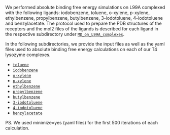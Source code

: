 We performed absolute binding free energy simulations on L99A complexed with the following ligands: iodobenzene, toluene, o-xylene, p-xylene, ethylbenzene, propylbenzene, butylbenzene, 3-iodotoluene, 4-iodotoluene and benzylacetate. The protocol used to prepare the PDB structures of the receptors and the mol2 files of the ligands is described for each ligand in the respective subdirectory under [`MD_on_L99A_complexes`](../MD-simulations/MD_on_L99A_complexes).

In the following subdirectories, we provide the input files as well as the yaml files used to absolute binding free energy calculations on each of our T4 lysozyme complexes.

- [`toluene`](toluene)
- [`iodobenzene`](iodobenzene)
- [`o-xylene`](o-xylene)
- [`p-xylene`](p-xylene)
- [`ethylbenzene`](ethylbenzene)
- [`propylbenzene`](propylbenzene)
- [`butylbenzene`](butylbenzene)
- [`3-iodotoluene`](3-iodotoluene)
- [`4-iodotoluene`](4iodotoluene)
- [`benzylacetate`](benzylacetate)

PS. We used minimize=yes (yaml files) for the first 500 iterations of each calculation.
